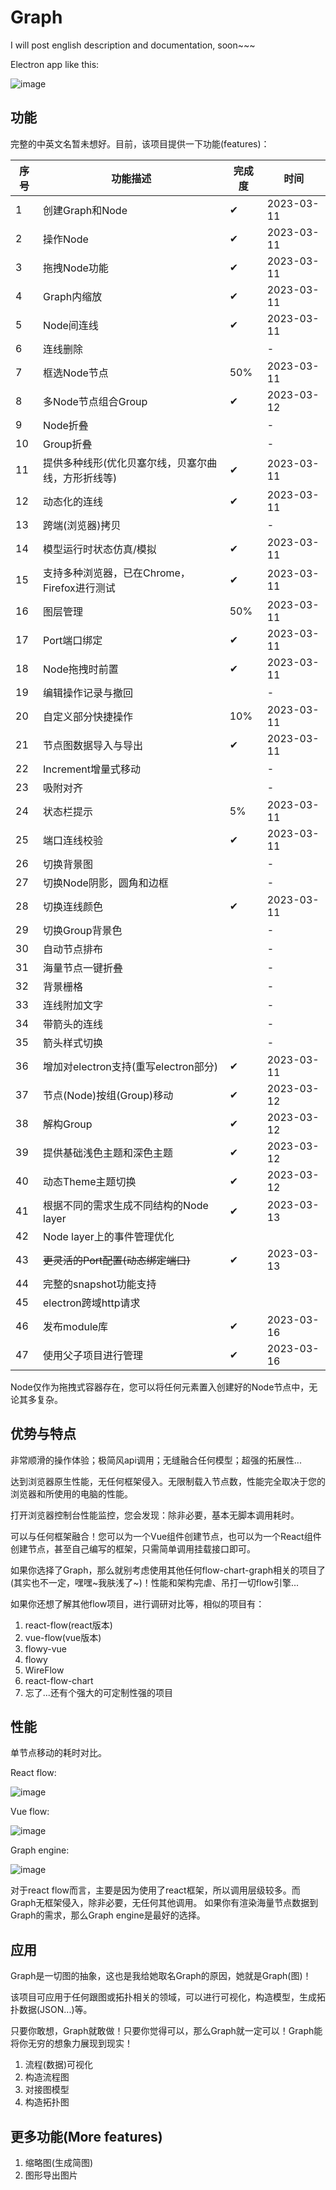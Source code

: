 # Graph

I will post english description and documentation, soon~~~


Electron app like this:

![image](https://github.com/aiyojun/graph/blob/master/performance/electron-app.png)

## 功能

完整的中英文名暂未想好。目前，该项目提供一下功能(features)：

| 序号  | 功能描述                         | 完成度 | 时间         |
|-----|------------------------------|-----|------------|
| 1   | 创建Graph和Node                 | ✔   | 2023-03-11 |
| 2   | 操作Node                       | ✔   | 2023-03-11 |
| 3   | 拖拽Node功能                     | ✔   | 2023-03-11 |
| 4   | Graph内缩放                     | ✔   | 2023-03-11 |
| 5   | Node间连线                      | ✔   | 2023-03-11 |
| 6   | 连线删除                         |     | -          |
| 7   | 框选Node节点                     | 50% | 2023-03-11 |
| 8   | 多Node节点组合Group               | ✔   | 2023-03-12 |
| 9   | Node折叠                       |     | -          |
| 10  | Group折叠                      |     | -          |
| 11  | 提供多种线形(优化贝塞尔线，贝塞尔曲线，方形折线等)   | ✔   | 2023-03-11 |
| 12  | 动态化的连线                       | ✔   | 2023-03-11 |
| 13  | 跨端(浏览器)拷贝                    |     | -          |
| 14  | 模型运行时状态仿真/模拟                 | ✔   | 2023-03-11 |
| 15  | 支持多种浏览器，已在Chrome，Firefox进行测试 | ✔   | 2023-03-11 |
| 16  | 图层管理                         | 50% | 2023-03-11 |
| 17  | Port端口绑定                     | ✔   | 2023-03-11 |
| 18  | Node拖拽时前置                    | ✔   | 2023-03-11 |
| 19  | 编辑操作记录与撤回                    |     | -          |
| 20  | 自定义部分快捷操作                    | 10% | 2023-03-11 |
| 21  | 节点图数据导入与导出                   | ✔   | 2023-03-11 |
| 22  | Increment增量式移动               |     | -          |
| 23  | 吸附对齐                         |     | -          |
| 24  | 状态栏提示                        | 5%  | 2023-03-11 |
| 25  | 端口连线校验                       | ✔   | 2023-03-11 |
| 26  | 切换背景图                        |     | -          |
| 27  | 切换Node阴影，圆角和边框               |     | -          |
| 28  | 切换连线颜色                       | ✔   | 2023-03-11 |
| 29  | 切换Group背景色                   |     | -          |
| 30  | 自动节点排布                       |     | -          |
| 31  | 海量节点一键折叠                     |     | -          |
| 32  | 背景栅格                         |     | -          |
| 33  | 连线附加文字                       |     | -          |
| 34  | 带箭头的连线                       |     | -          |
| 35  | 箭头样式切换                       |     | -          |
| 36  | 增加对electron支持(重写electron部分)  | ✔   | 2023-03-11 |
| 37  | 节点(Node)按组(Group)移动          | ✔   | 2023-03-12 |
| 38  | 解构Group                      | ✔   | 2023-03-12 |
| 39  | 提供基础浅色主题和深色主题                | ✔   | 2023-03-12 |
| 40  | 动态Theme主题切换                  | ✔   | 2023-03-12 |
| 41  | 根据不同的需求生成不同结构的Node layer     | ✔   | 2023-03-13 |
| 42  | Node layer上的事件管理优化           |     |            |
| 43  | ~~更灵活的Port配置(动态绑定端口)~~       | ✔   | 2023-03-13 |
| 44  | 完整的snapshot功能支持              |     |            |
| 45  | electron跨域http请求             |     |            |
| 46  | 发布module库                    | ✔   | 2023-03-16 |
| 47  | 使用父子项目进行管理                   | ✔   | 2023-03-16 |

Node仅作为拖拽式容器存在，您可以将任何元素置入创建好的Node节点中，无论其多复杂。

## 优势与特点

非常顺滑的操作体验；极简风api调用；无缝融合任何模型；超强的拓展性...

达到浏览器原生性能，无任何框架侵入。无限制载入节点数，性能完全取决于您的浏览器和所使用的电脑的性能。

打开浏览器控制台性能监控，您会发现：除非必要，基本无脚本调用耗时。

可以与任何框架融合！您可以为一个Vue组件创建节点，也可以为一个React组件创建节点，甚至自己编写的框架，只需简单调用挂载接口即可。

如果你选择了Graph，那么就别考虑使用其他任何flow-chart-graph相关的项目了(其实也不一定，嘿嘿~我肤浅了~)！性能和架构完虐、吊打一切flow引擎...

如果你还想了解其他flow项目，进行调研对比等，相似的项目有：

1. react-flow(react版本)
2. vue-flow(vue版本)
3. flowy-vue
4. flowy
5. WireFlow
6. react-flow-chart
7. 忘了...还有个强大的可定制性强的项目

## 性能

单节点移动的耗时对比。

React flow:

![image](https://github.com/aiyojun/graph/blob/master/performance/reactflow.png)

Vue flow:

![image](https://github.com/aiyojun/graph/blob/master/performance/vue-flow.png)

Graph engine:

![image](https://github.com/aiyojun/graph/blob/master/performance/graph-engine.png)

对于react flow而言，主要是因为使用了react框架，所以调用层级较多。而Graph无框架侵入，除非必要，无任何其他调用。
如果你有渲染海量节点数据到Graph的需求，那么Graph engine是最好的选择。

## 应用

Graph是一切图的抽象，这也是我给她取名Graph的原因，她就是Graph(图)！

该项目可应用于任何跟图或拓扑相关的领域，可以进行可视化，构造模型，生成拓扑数据(JSON...)等。

只要你敢想，Graph就敢做！只要你觉得可以，那么Graph就一定可以！Graph能将你无穷的想象力展现到现实！

1. 流程(数据)可视化
2. 构造流程图
3. 对接图模型
4. 构造拓扑图

## 更多功能(More features)

1. 缩略图(生成简图)
2. 图形导出图片
